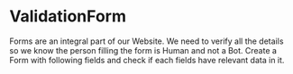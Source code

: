 # ValidationForm
Forms are an integral part of our Website. We need to verify all the details so we know the person filling the form is Human and not a Bot. Create a Form with following fields and check if each fields have relevant data in it.
